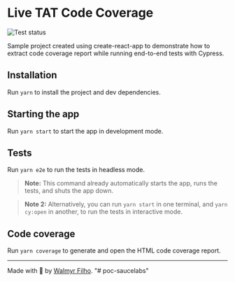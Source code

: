 # Live TAT Code Coverage

![Test status](https://github.com/wlsf82/live-tat-code-cov/actions/workflows/main.yml/badge.svg)

Sample project created using create-react-app to demonstrate how to extract code coverage report while running end-to-end tests with Cypress.

## Installation

Run `yarn` to install the project and dev dependencies.

## Starting the app

Run `yarn start` to start the app in development mode.

## Tests

Run `yarn e2e` to run the tests in headless mode.

> **Note:** This command already automatically starts the app, runs the tests, and shuts the app down.

> **Note 2:** Alternatively, you can run `yarn start` in one terminal, and `yarn cy:open` in another, to run the tests in interactive mode.

## Code coverage

Run `yarn coverage` to generate and open the HTML code coverage report.

___

Made with 💚 by [Walmyr Filho](https://walmyr.dev).
"# poc-saucelabs" 
